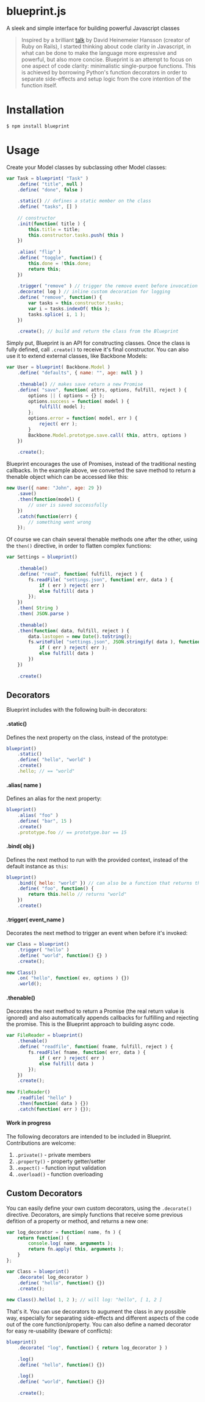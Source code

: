 blueprint.js
============

A sleek and simple interface for building powerful Javascript classes

> Inspired by a brilliant [talk](https://www.youtube.com/watch?v=9LfmrkyP81M) by David Heinemeier Hansson (creator of Ruby on Rails), I started thinking about code clarity in Javascript, in what can be done to make the language more expressive and powerful, but also more concise. Blueprint is an attempt to focus on one aspect of code clarity: minimalistic single-purpoe functions. This is achieved by borrowing Python's function decorators in order to separate side-effects and setup logic from the core intention of the function itself.

# Installation

```
$ npm install blueprint
```

# Usage

Create your Model classes by subclassing other Model classes:

```javascript
var Task = blueprint( "Task" )
    .define( "title", null )
    .define( "done", false )
    
    .static() // defines a static member on the class
    .define( "tasks", [] )
    
    // constructor
    .init(function( title ) {
        this.title = title;
        this.constructor.tasks.push( this )
    })
    
    .alias( "flip" )
    .define( "toggle", function() {
        this.done = !this.done;
        return this;
    })
    
    .trigger( "remove" ) // trigger the remove event before invocation
    .decorate( log ) // inline custom decoration for logging
    .define( "remove", function() {
        var tasks = this.constructor.tasks;
        var i = tasks.indexOf( this );
        tasks.splice( i, 1 );
    })
    
    .create(); // build and return the class from the Blueprint
```

Simply put, Blueprint is an API for constructing classes. Once the class is fully defined, call `.create()` to receive it's final constructor. You can also use it to extend external classes, like Backbone Models:

```javascript
var User = blueprint( Backbone.Model )
    .define( "defaults", { name: "", age: null } )
    
    .thenable() // makes save return a new Promise
    .define( "save", function( attrs, options, fulfill, reject ) {
        options || ( options = {} );
        options.success = function( model ) {
            fulfill( model );
        };
        options.error = function( model, err ) {
            reject( err );
        }
        Backbone.Model.prototype.save.call( this, attrs, options )
    })
    
    .create();
```

Blueprint encourages the use of Promises, instead of the traditional nesting callbacks. In the example above, we converted the save method to return a thenable object which can be accessed like this:

```javascript
new User({ name: "John", age: 29 })
    .save()
    .then(function(model) {
        // user is saved successfully
    })
    .catch(function(err) {
        // something went wrong
    });
```

Of course we can chain several thenable methods one after the other, using the `then()` directive, in order to flatten complex functions:

```javascript
var Settings = blueprint()
    
    .thenable()
    .define( "read", function( fulfill, reject ) {
        fs.readFile( "settings.json", function( err, data ) {
            if ( err ) reject( err )
            else fulfill( data )
        });
    })
    .then( String )
    .then( JSON.parse )
    
    .thenable()
    .then(function( data, fulfill, reject ) {
        data.lastopen = new Date().toString();
        fs.writeFile( "settings.json", JSON.stringify( data ), function( err ) {
            if ( err ) reject( err );
            else fulfill( data )
        })
    })
    
    .create()
```

## Decorators

Blueprint includes with the following built-in decorators:

#### .static()
Defines the next property on the class, instead of the prototype:

```javascript
blueprint()
    .static()
    .define( "hello", "world" )
    .create()
    .hello; // == "world"
```
    
#### .alias( name )
Defines an alias for the next property:

```javascript
blueprint()
    .alias( "foo" )
    .define( "bar", 15 )
    .create()
    .prototype.foo // == prototype.bar == 15
```

#### .bind( obj )
Defines the next method to run with the provided context, instead of the default instance as `this`:

```javascript
blueprint()
    .bind({ hello: "world" }) // can also be a function that returns the object
    .define( "foo", function() {
        return this.hello // returns "world"
    })
    .create()
```

#### .trigger( event_name )
Decorates the next method to trigger an event when before it's invoked:

```javascript
var Class = blueprint()
    .trigger( "hello" )
    .define( "world", function() {} )
    .create();
    
new Class()
    .on( "hello", function( ev, options ) {})
    .world();
```

#### .thenable()
Decorates the next method to return a Promise (the real return value is ignored) and also automatically appends callbacks for fulfilling and rejecting the promise. This is the Blueprint approach to building async code.

```javascript
var FileReader = blueprint()
    .thenable()
    .define( "readfile", function( fname, fulfill, reject ) {
        fs.readFile( fname, function( err, data ) {
            if ( err ) reject( err )
            else fulfill( data )
        });
    })
    .create();
    
new FileReader()
    .readfile( "hello" )
    .then(function( data ) {})
    .catch(function( err ) {});
```

#### Work in progress
The following decorators are intended to be included in Blueprint. Contributions are welcome:

1. `.private()` - private members
1. `.property()` - property getter/setter
1. `.expect()` - function input validation
1. `.overload()` - function overloading

## Custom Decorators

You can easily define your own custom decorators, using the `.decorate()` directive. Decorators, are simply functions that receive some previous defition of a property or method, and returns a new one:

```javascript
var log_decorator = function( name, fn ) {
    return function() {
        console.log( name, arguments );
        return fn.apply( this, arguments );
    }
};

var Class = blueprint()
    .decorate( log_decorator )
    .define( "hello", function() {})
    .create();
    
new Class().hello( 1, 2 ); // will log: "hello", [ 1, 2 ]
```

That's it. You can use decorators to augument the class in any possible way, especially for separating side-effects and different aspects of the code out of the core function/property. You can also define a named decorator for easy re-usability (beware of conflicts):

```javascript
blueprint()
    .decorate( "log", function() { return log_decorator } )
    
    .log()
    .define( "hello", function() {})
    
    .log()
    .define( "world", function() {})
    
    .create();
```

    





